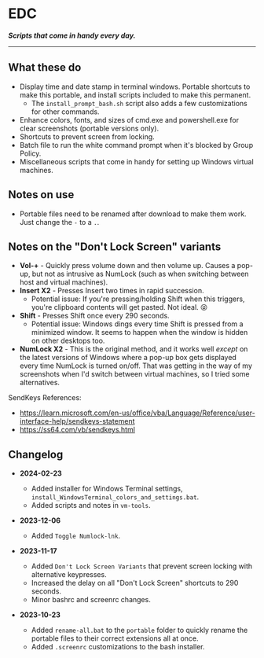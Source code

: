 # EDC

***Scripts that come in handy every day.***

---

## What these do

- Display time and date stamp in terminal windows. Portable shortcuts to make this portable, and install scripts included to make this permanent.
    - The `install_prompt_bash.sh` script also adds a few customizations for other commands.
- Enhance colors, fonts, and sizes of cmd.exe and powershell.exe for clear screenshots (portable versions only).
- Shortcuts to prevent screen from locking.
- Batch file to run the white command prompt when it's blocked by Group Policy.
- Miscellaneous scripts that come in handy for setting up Windows virtual machines.


## Notes on use

- Portable files need to be renamed after download to make them work. Just change the `-` to a `.`.


## Notes on the "Don't Lock Screen" variants

- **Vol-+** - Quickly press volume down and then volume up. Causes a pop-up, but not as intrusive as NumLock (such as when switching between host and virtual machines).
- **Insert X2** - Presses Insert two times in rapid succession.
	- Potential issue: If you're pressing/holding Shift when this triggers, you're clipboard contents will get pasted. Not ideal. 😝
- **Shift** - Presses Shift once every 290 seconds.
	- Potential issue: Windows dings every time Shift is pressed from a minimized window. It seems to happen when the window is hidden on other desktops too.
- **NumLock X2** - This is the original method, and it works well *except* on the latest versions of Windows where a pop-up box gets displayed every time NumLock is turned on/off. That was getting in the way of my screenshots when I'd switch between virtual machines, so I tried some alternatives.

SendKeys References:
- https://learn.microsoft.com/en-us/office/vba/Language/Reference/user-interface-help/sendkeys-statement
- https://ss64.com/vb/sendkeys.html



## Changelog

- **2024-02-23**
	- Added installer for Windows Terminal settings, `install_WindowsTerminal_colors_and_settings.bat`.
	- Added scripts and notes in `vm-tools`.

- **2023-12-06**
    - Added `Toggle Numlock-lnk`. 

- **2023-11-17**
    - Added `Don't Lock Screen Variants` that prevent screen locking with alternative keypresses.
    - Increased the delay on all "Don't Lock Screen" shortcuts to 290 seconds.
    - Minor bashrc and screenrc changes.

- **2023-10-23**
	- Added `rename-all.bat` to the `portable` folder to quickly rename the portable files to their correct extensions all at once.
	- Added `.screenrc` customizations to the bash installer.
